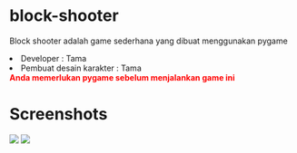 # block-shooter
Block shooter adalah game sederhana yang dibuat menggunakan pygame

<li> Developer : Tama </li>
<li> Pembuat desain karakter : Tama </li>
<b style="color:red"> Anda memerlukan pygame sebelum menjalankan game ini </b>

# Screenshots
<img src="https://tamaa019.github.io/Screenshot_1.png">
<img src="https://tamaa019.github.io/Screenshot_2.png">
